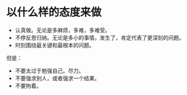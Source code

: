 # 以什么样的态度来做

- 认真做。无论是多麻烦，多难，多难受。
- 不停反思归纳。无论是多小的事情，发生了，肯定代表了更深刻的问题。
- 时刻围绕最关键和最根本的问题。


但是：

- 不要太过于勉强自己。尽力。
- 不要强求别人，或者强求一个结果。
- 不要拘着。